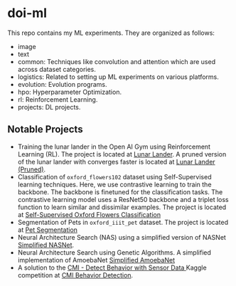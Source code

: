 # doi-ml
This repo contains my ML experiments. They are organized as follows:
* image
* text
* common: Techniques like convolution and attention which are used across dataset categories.
* logistics: Related to setting up ML experiments on various platforms.
* evolution: Evolution programs.
* hpo: Hyperparameter Optimization.
* rl: Reinforcement Learning.
* projects: DL projects.

## Notable Projects
* Training the lunar lander in the Open AI Gym using Reinforcement Learning (RL). The project is located at [Lunar Lander](projects/notebooks/Lunar%20Lander.ipynb). A pruned version of the lunar lander with converges faster is located at [Lunar Lander (Pruned)](projects/notebooks/Lunar%20Lander%20%5BPruned%5D.ipynb).
* Classification of ```oxford_flowers102``` dataset using Self-Supervised learning techniques. Here, we use contrastive learning to train the backbone. The backbone is finetuned for the classification tasks. The contrastive learning model uses a ResNet50 backbone and a triplet loss function to learn similar and dissimilar examples. The project is located at [Self-Supervised Oxford Flowers Classification](projects/notebooks/Self-Supervised%20Classification%20of%20Oxford%20Flowers.ipynb)
* Segmentation of Pets in ```oxford_iiit_pet``` dataset. The project is located at [Pet Segmentation](projects/notebooks/Pet%20Segmentation.ipynb)
* Neural Architecture Search (NAS) using a simplified version of NASNet [Simplified NASNet](projects/notebooks/NASNet.ipynb).
* Neural Architecture Search using Genetic Algorithms. A simplified implementation of AmoebaNet [Simplified AmoebaNet](projects/notebooks/AmoebaNet.ipynb)
* A solution to the [CMI - Detect Behavior with Sensor Data
](https://www.kaggle.com/competitions/cmi-detect-behavior-with-sensor-data/overview) Kaggle competition at [CMI Behavior Detection](torch/projects/cmi_behavior_detection/solution/Ensemble.ipynb).
